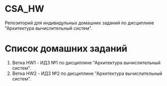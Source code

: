 # CSA_HW 
Репозиторий для индивидульных домашних заданий по дисциплине "Архитектура вычислительный систем".
# Список домашних заданий
1. Ветка HW1 - ИДЗ №1 по дисциплине "Архитектура вычислительный систем".
2. Ветка HW2 - ИДЗ №2 по дисциплине "Архитектура вычислительный систем".
